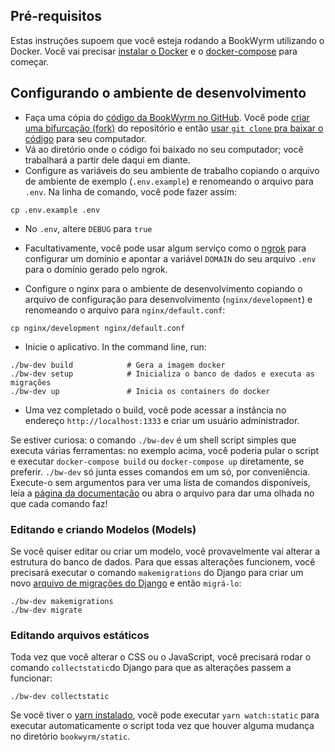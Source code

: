 ## Pré-requisitos

Estas instruções supoem que você esteja rodando a BookWyrm utilizando o Docker. Você vai precisar [instalar o Docker](https://docs.docker.com/engine/install/) e o [docker-compose](https://docs.docker.com/compose/install/) para começar.

## Configurando o ambiente de desenvolvimento

- Faça uma cópia do [código da BookWyrm no GitHub](https://github.com/bookwyrm-social/bookwyrm). Você pode [criar uma bifurcação (fork)](https://docs.github.com/en/get-started/quickstart/fork-a-repo) do repositório e então [usar `git clone` pra baixar o código](https://docs.github.com/en/github/creating-cloning-and-archiving-repositories/cloning-a-repository-from-github/cloning-a-repository) para seu computador.
- Vá ao diretório onde o código foi baixado no seu computador; você trabalhará a partir dele daqui em diante.
- Configure as variáveis do seu ambiente de trabalho copiando o arquivo de ambiente de exemplo (`.env.example`) e renomeando o arquivo para `.env`. Na linha de comando, você pode fazer assim:
``` { .sh }
cp .env.example .env
```
- No `.env`, altere `DEBUG` para `true`
- Facultativamente, você pode usar algum serviço como o [ngrok](https://ngrok.com/) para configurar um domínio e apontar a variável `DOMAIN` do seu arquivo `.env` para o domínio gerado pelo ngrok.

- Configure o nginx para o ambiente de desenvolvimento copiando o arquivo de configuração para desenvolvimento (`nginx/development`) e renomeando o arquivo para `nginx/default.conf`:
``` { .sh }
cp nginx/development nginx/default.conf
```

- Inicie o aplicativo. In the command line, run:
``` { .sh }
./bw-dev build            # Gera a imagem docker
./bw-dev setup            # Inicializa o banco de dados e executa as migrações
./bw-dev up               # Inicia os containers do docker
```
- Uma vez completado o build, você pode acessar a instância no endereço `http://localhost:1333` e criar um usuário administrador.

Se estiver curiosa: o comando `./bw-dev` é um shell script simples que executa várias ferramentas: no exemplo acima, você poderia pular o script e executar `docker-compose build` ou `docker-compose up` diretamente, se preferir. `./bw-dev` só junta esses comandos em um só, por conveniência. Execute-o sem argumentos para ver uma lista de comandos disponíveis, leia a [página da documentação](/command-line-tool.html) ou abra o arquivo para dar uma olhada no que cada comando faz!

### Editando e criando Modelos (Models)

Se você quiser editar ou criar um modelo, você provavelmente vai alterar a estrutura do banco de dados. Para que essas alterações funcionem, você precisará executar o comando `makemigrations` do Django para criar um novo [arquivo de migrações do Django](https://docs.djangoproject.com/en/3.2/topics/migrations) e então `migrá-lo`:

``` { .sh }
./bw-dev makemigrations
./bw-dev migrate
```

### Editando arquivos estáticos
Toda vez que você alterar o CSS ou o JavaScript, você precisará rodar o comando `collectstatic`do Django para que as alterações passem a funcionar:
``` { .sh }
./bw-dev collectstatic
```

Se você tiver o [yarn instalado](https://yarnpkg.com/getting-started/install), você pode executar `yarn watch:static` para executar automaticamente o script toda vez que houver alguma mudança no diretório `bookwyrm/static`.
